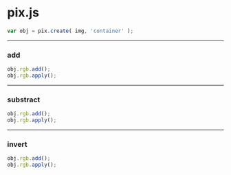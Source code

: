 # pix.js

```javascript
var obj = pix.create( img, 'container' );
```
---

### add

```javascript
obj.rgb.add();
obj.rgb.apply();
```


---

### substract

```javascript
obj.rgb.add();
obj.rgb.apply();
```

---

### invert

```javascript
obj.rgb.add();
obj.rgb.apply();
```